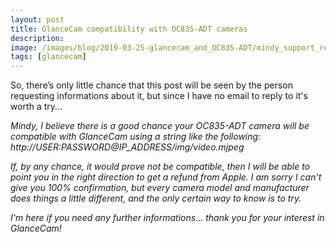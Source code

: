 ```yaml
---
layout: post
title: GlanceCam compatibility with OC835-ADT cameras
description:
image: /images/blog/2019-03-25-glancecam_and_OC835-ADT/mindy_support_request.jpg
tags: [glancecam]
---
```

So, there’s only little chance that this post will be seen by the person requesting informations about it, but since I have no email to reply to it's worth a try...

   *Mindy, I believe there is a good chance your OC835-ADT camera will be compatible with GlanceCam using a string like the following:*
   *http://USER:PASSWORD@IP_ADDRESS/img/video.mjpeg*

   *If, by any chance, it would prove not be compatible, then I will be able to point you in the right direction to get a refund from Apple.*
   *I am sorry I can't give you 100% confirmation, but every camera model and manufacturer does things a little different, and the only certain way to know is to try.*

   *I'm here if you need any further informations... thank you for your interest in GlanceCam!*